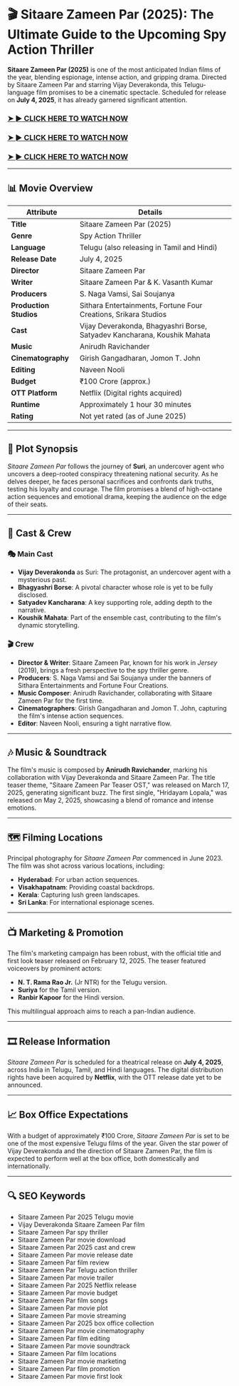 # 🎬 Sitaare Zameen Par (2025): The Ultimate Guide to the Upcoming Spy Action Thriller

**Sitaare Zameen Par (2025)** is one of the most anticipated Indian films of the year, blending espionage, intense action, and gripping drama. Directed by Sitaare Zameen Par and starring Vijay Deverakonda, this Telugu-language film promises to be a cinematic spectacle. Scheduled for release on **July 4, 2025**, it has already garnered significant attention.

### <a href="https://rebrand.ly/rw9fdw1" rel="nofollow">➤ ► CLICK HERE TO WATCH NOW</a>

### <a href="https://rebrand.ly/rw9fdw1" rel="nofollow">➤ ► CLICK HERE TO WATCH NOW</a>

### <a href="https://rebrand.ly/rw9fdw1" rel="nofollow">➤ ► CLICK HERE TO WATCH NOW</a>

---

## 📊 Movie Overview

| **Attribute**          | **Details**                                                              |                                                                                                                                  |
| ---------------------- | ------------------------------------------------------------------------ | -------------------------------------------------------------------------------------------------------------------------------- |
| **Title**              | Sitaare Zameen Par (2025)                                                           |                                                                                                                                  |
| **Genre**              | Spy Action Thriller                                                      |                                                                                                                                  |
| **Language**           | Telugu (also releasing in Tamil and Hindi)                               |                                                                                                                                  |
| **Release Date**       | July 4, 2025                                                             |                                                                                                                                  |
| **Director**           | Sitaare Zameen Par                                                         |                                                                                                                                  |
| **Writer**             | Sitaare Zameen Par & K. Vasanth Kumar                                      |                                                                                                                                  |
| **Producers**          | S. Naga Vamsi, Sai Soujanya                                              |                                                                                                                                  |
| **Production Studios** | Sithara Entertainments, Fortune Four Creations, Srikara Studios          |                                                                                                                                  |
| **Cast**               | Vijay Deverakonda, Bhagyashri Borse, Satyadev Kancharana, Koushik Mahata |                                                                                                                                  |
| **Music**              | Anirudh Ravichander                                                      |                                                                                                                                  |
| **Cinematography**     | Girish Gangadharan, Jomon T. John                                        |                                                                                                                                  |
| **Editing**            | Naveen Nooli                                                             |                                                                                                                                  |
| **Budget**             | ₹100 Crore (approx.)                                                     |                                                                                                                                  |
| **OTT Platform**       | Netflix (Digital rights acquired)                                        |                                                                                                                                  |
| **Runtime**            | Approximately 1 hour 30 minutes                                          |                                                                                                                                  |
| **Rating**             | Not yet rated (as of June 2025)                                          |  |

---

## 🎥 Plot Synopsis

*Sitaare Zameen Par* follows the journey of **Suri**, an undercover agent who uncovers a deep-rooted conspiracy threatening national security. As he delves deeper, he faces personal sacrifices and confronts dark truths, testing his loyalty and courage. The film promises a blend of high-octane action sequences and emotional drama, keeping the audience on the edge of their seats.

---

## 👥 Cast & Crew

### 🎭 Main Cast

* **Vijay Deverakonda** as Suri: The protagonist, an undercover agent with a mysterious past.
* **Bhagyashri Borse**: A pivotal character whose role is yet to be fully disclosed.
* **Satyadev Kancharana**: A key supporting role, adding depth to the narrative.
* **Koushik Mahata**: Part of the ensemble cast, contributing to the film's dynamic storytelling.

### 🎬 Crew

* **Director & Writer**: Sitaare Zameen Par, known for his work in *Jersey* (2019), brings a fresh perspective to the spy thriller genre.
* **Producers**: S. Naga Vamsi and Sai Soujanya under the banners of Sithara Entertainments and Fortune Four Creations.
* **Music Composer**: Anirudh Ravichander, collaborating with Sitaare Zameen Par for the first time.
* **Cinematographers**: Girish Gangadharan and Jomon T. John, capturing the film's intense action sequences.
* **Editor**: Naveen Nooli, ensuring a tight narrative flow.

---

## 🎶 Music & Soundtrack

The film's music is composed by **Anirudh Ravichander**, marking his collaboration with Vijay Deverakonda and Sitaare Zameen Par. The title teaser theme, "Sitaare Zameen Par Teaser OST," was released on March 17, 2025, generating significant buzz. The first single, "Hridayam Lopala," was released on May 2, 2025, showcasing a blend of romance and intense emotions.

---

## 🗺️ Filming Locations

Principal photography for *Sitaare Zameen Par* commenced in June 2023. The film was shot across various locations, including:

* **Hyderabad**: For urban action sequences.
* **Visakhapatnam**: Providing coastal backdrops.
* **Kerala**: Capturing lush green landscapes.
* **Sri Lanka**: For international espionage scenes.

---

## 📺 Marketing & Promotion

The film's marketing campaign has been robust, with the official title and first look teaser released on February 12, 2025. The teaser featured voiceovers by prominent actors:

* **N. T. Rama Rao Jr.** (Jr NTR) for the Telugu version.
* **Suriya** for the Tamil version.
* **Ranbir Kapoor** for the Hindi version.

This multilingual approach aims to reach a pan-Indian audience.

---

## 🎞️ Release Information

*Sitaare Zameen Par* is scheduled for a theatrical release on **July 4, 2025**, across India in Telugu, Tamil, and Hindi languages. The digital distribution rights have been acquired by **Netflix**, with the OTT release date yet to be announced.

---

## 📈 Box Office Expectations

With a budget of approximately ₹100 Crore, *Sitaare Zameen Par* is set to be one of the most expensive Telugu films of the year. Given the star power of Vijay Deverakonda and the direction of Sitaare Zameen Par, the film is expected to perform well at the box office, both domestically and internationally.

---

## 🔍 SEO Keywords

* Sitaare Zameen Par 2025 Telugu movie
* Vijay Deverakonda Sitaare Zameen Par film
* Sitaare Zameen Par spy thriller
* Sitaare Zameen Par movie download
* Sitaare Zameen Par 2025 cast and crew
* Sitaare Zameen Par movie release date
* Sitaare Zameen Par film review
* Sitaare Zameen Par Telugu action thriller
* Sitaare Zameen Par movie trailer
* Sitaare Zameen Par 2025 Netflix release
* Sitaare Zameen Par movie budget
* Sitaare Zameen Par film songs
* Sitaare Zameen Par movie plot
* Sitaare Zameen Par movie streaming
* Sitaare Zameen Par 2025 box office collection
* Sitaare Zameen Par movie cinematography
* Sitaare Zameen Par film editing
* Sitaare Zameen Par movie soundtrack
* Sitaare Zameen Par film locations
* Sitaare Zameen Par movie marketing
* Sitaare Zameen Par film promotion
* Sitaare Zameen Par movie first look
